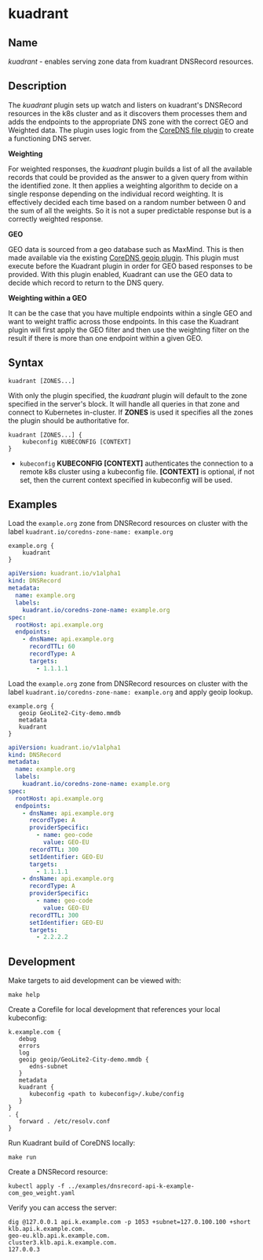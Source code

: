 # kuadrant

## Name

*kuadrant* - enables serving zone data from kuadrant DNSRecord resources.

## Description

The *kuadrant* plugin sets up watch and listers on kuadrant's DNSRecord resources in the k8s cluster and as it discovers
them processes them and adds the endpoints to the appropriate DNS zone with the correct GEO and Weighted data.
The plugin uses logic from the [CoreDNS file plugin](https://github.com/coredns/coredns/tree/master/plugin/file) to create a functioning DNS server.

**Weighting**

For weighted responses, the *kuadrant* plugin builds a list of all the available records that could be provided as the
answer to a given query from within the identified zone. It then applies a weighting algorithm to decide on a single
response depending on the individual record weighting. It is effectively decided each time based on a random number
between 0 and the sum of all the weights. So it is not a super predictable response but is a correctly weighted response.

**GEO**

GEO data is sourced from a geo database such as MaxMind. This is then made available via the existing
[CoreDNS geoip plugin](https://coredns.io/plugins/geoip/). This plugin must execute before the Kuadrant plugin in order
for GEO based responses to be provided. With this plugin enabled, Kuadrant can use the GEO data to decide which record
to return to the DNS query.

**Weighting within a GEO**

It can be the case that you have multiple endpoints within a single GEO and want to weight traffic across those
endpoints. In this case the Kuadrant plugin will first apply the GEO filter and then use the weighting filter on the
result if there is more than one endpoint within a given GEO.

## Syntax

```
kuadrant [ZONES...]
```

With only the plugin specified, the *kuadrant* plugin will default to the zone specified in
the server's block. It will handle all queries in that zone and connect to Kubernetes in-cluster. If **ZONES** is used
it specifies all the zones the plugin should be authoritative for.

```
kuadrant [ZONES...] {
    kubeconfig KUBECONFIG [CONTEXT]
}
```

* `kubeconfig` **KUBECONFIG [CONTEXT]** authenticates the connection to a remote k8s cluster using a kubeconfig file.
  **[CONTEXT]** is optional, if not set, then the current context specified in kubeconfig will be used.

## Examples

Load the `example.org` zone from DNSRecord resources on cluster with the label `kuadrant.io/coredns-zone-name: example.org`

```corefile
example.org {
    kuadrant
}
```

```yaml
apiVersion: kuadrant.io/v1alpha1
kind: DNSRecord
metadata:
  name: example.org
  labels:
    kuadrant.io/coredns-zone-name: example.org
spec:
  rootHost: api.example.org
  endpoints:
    - dnsName: api.example.org
      recordTTL: 60
      recordType: A
      targets:
        - 1.1.1.1
```

Load the `example.org` zone from DNSRecord resources on cluster with the label `kuadrant.io/coredns-zone-name: example.org` and 
apply geoip lookup.

```corefile
example.org {
   geoip GeoLite2-City-demo.mmdb
   metadata
   kuadrant
}
```

```yaml
apiVersion: kuadrant.io/v1alpha1
kind: DNSRecord
metadata:
  name: example.org
  labels:
    kuadrant.io/coredns-zone-name: example.org
spec:
  rootHost: api.example.org
  endpoints:
    - dnsName: api.example.org
      recordType: A
      providerSpecific:
        - name: geo-code
          value: GEO-EU
      recordTTL: 300
      setIdentifier: GEO-EU
      targets:
        - 1.1.1.1
    - dnsName: api.example.org
      recordType: A
      providerSpecific:
        - name: geo-code
          value: GEO-EU
      recordTTL: 300
      setIdentifier: GEO-EU
      targets:
        - 2.2.2.2
```

## Development

Make targets to aid development can be viewed with:
```shell
make help
```

Create a Corefile for local development that references your local kubeconfig:
```corefile
k.example.com {
   debug
   errors
   log
   geoip geoip/GeoLite2-City-demo.mmdb {
      edns-subnet
   }
   metadata
   kuadrant {
      kubeconfig <path to kubeconfig>/.kube/config
   }
}
. {
   forward . /etc/resolv.conf
}
```

Run Kuadrant build of CoreDNS locally:
```shell
make run
```

Create a DNSRecord resource:
```shell
kubectl apply -f ../examples/dnsrecord-api-k-example-com_geo_weight.yaml
```

Verify you can access the server:
```shell
dig @127.0.0.1 api.k.example.com -p 1053 +subnet=127.0.100.100 +short
klb.api.k.example.com.
geo-eu.klb.api.k.example.com.
cluster3.klb.api.k.example.com.
127.0.0.3
```
